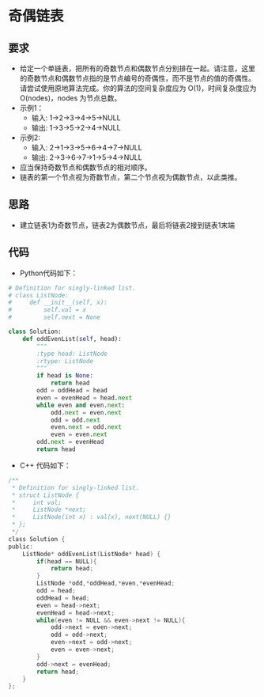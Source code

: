 # 奇偶链表
## 要求
* 给定一个单链表，把所有的奇数节点和偶数节点分别排在一起。请注意，这里的奇数节点和偶数节点指的是节点编号的奇偶性，而不是节点的值的奇偶性。请尝试使用原地算法完成。你的算法的空间复杂度应为 O(1)，时间复杂度应为 O(nodes)，nodes 为节点总数。
* 示例1：
  - 输入: 1->2->3->4->5->NULL
  - 输出: 1->3->5->2->4->NULL
* 示例2:
  - 输入: 2->1->3->5->6->4->7->NULL 
  - 输出: 2->3->6->7->1->5->4->NULL
* 应当保持奇数节点和偶数节点的相对顺序。
* 链表的第一个节点视为奇数节点，第二个节点视为偶数节点，以此类推。

## 思路
* 建立链表1为奇数节点，链表2为偶数节点，最后将链表2接到链表1末端

## 代码
* Python代码如下：

```python
# Definition for singly-linked list.
# class ListNode:
#     def __init__(self, x):
#         self.val = x
#         self.next = None

class Solution:
    def oddEvenList(self, head):
        """
        :type head: ListNode
        :rtype: ListNode
        """
        if head is None:
            return head
        odd = oddHead = head
        even = evenHead = head.next
        while even and even.next:
            odd.next = even.next
            odd = odd.next
            even.next = odd.next
            even = even.next
        odd.next = evenHead
        return head
```

* C++ 代码如下：

```c
/**
 * Definition for singly-linked list.
 * struct ListNode {
 *     int val;
 *     ListNode *next;
 *     ListNode(int x) : val(x), next(NULL) {}
 * };
 */
class Solution {
public:
    ListNode* oddEvenList(ListNode* head) {
        if(head == NULL){
            return head;
        }
        ListNode *odd,*oddHead,*even,*evenHead;
        odd = head;
        oddHead = head;
        even = head->next;
        evenHead = head->next;
        while(even != NULL && even->next != NULL){
            odd->next = even->next;
            odd = odd->next;
            even->next = odd->next;
            even = even->next;
        }
        odd->next = evenHead;
        return head;
    }
};
```